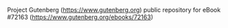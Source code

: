 Project Gutenberg (https://www.gutenberg.org) public repository
for eBook #72163 (https://www.gutenberg.org/ebooks/72163)
